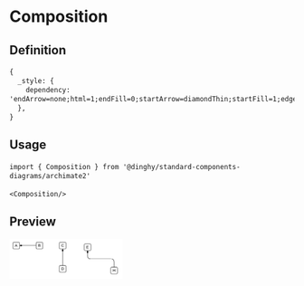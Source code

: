 # Composition

## Definition

```
{
  _style: { 
    dependency: 'endArrow=none;html=1;endFill=0;startArrow=diamondThin;startFill=1;edgeStyle=elbowEdgeStyle;elbow=vertical',
  },
}
```

## Usage

```
import { Composition } from '@dinghy/standard-components-diagrams/archimate2'

<Composition/>
```

## Preview

<img src="./composition.png" width="200"/>
